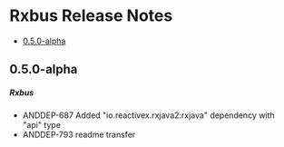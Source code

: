 # Rxbus Release Notes

- [0.5.0-alpha](#050-alpha)

## 0.5.0-alpha
##### Rxbus
* ANDDEP-687 Added "io.reactivex.rxjava2:rxjava" dependency with "api" type
* ANDDEP-793 readme transfer